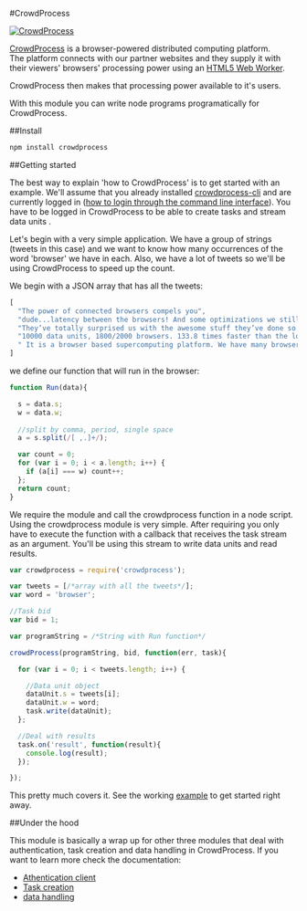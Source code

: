 #CrowdProcess 

[![CrowdProcess](http://crowdprocess.com/img/crowdprocess-logo-symbol.svg)](http://crowdprocess.com/)

[CrowdProcess](http://crowdprocess.com/) is a browser-powered distributed computing platform.  
The platform connects with our partner websites and they supply it with their viewers' browsers' processing power using an [HTML5 Web Worker](https://developer.mozilla.org/en-US/docs/Web/Guide/Performance/Using_web_workers).  

CrowdProcess then makes that processing power available to it's users.

With this module you can write node programs programatically for CrowdProcess.

##Install 

```javascript
npm install crowdprocess
```

##Getting started

The best way to explain 'how to CrowdProcess' is to get started with an example.
We'll assume that you already installed [crowdprocess-cli](https://github.com/CrowdProcess/crp-cli) and are currently logged in ([how to login through the command line interface](https://github.com/CrowdProcess/crp-cli#login)). 
You have to be logged in CrowdProcess to be able to create tasks and stream data units .

Let's begin with a very simple application. We have a group of strings (tweets in this case) and we want to 
know how many  occurrences of the word 'browser' we have in each. Also, we have a lot of tweets so we'll be using 
CrowdProcess to speed up the count. 

We begin with a JSON array that has all the tweets:

```javascript
[
  "The power of connected browsers compels you",
  "dude...latency between the browsers! And some optimizations we still need to do lol",
  "They’ve totally surprised us with the awesome stuff they’ve done so far!",
  "10000 data units, 1800/2000 browsers. 133.8 times faster than the local machine.",
  " It is a browser based supercomputing platform. We have many browsers"
]
```

we define our function that will run in the browser:

```javascript
function Run(data){

  s = data.s;
  w = data.w;
  
  //split by comma, period, single space
  a = s.split(/[ ,.]+/);

  var count = 0;
  for (var i = 0; i < a.length; i++) {
    if (a[i] === w) count++;
  };
  return count;
}
```


We require the module and call the crowdprocess function in a node script. Using the crowdprocess module is very simple. After requiring you only have to execute the function with a callback that receives the task stream as an argument. You'll be using this stream to write data units and read results.

```javascript
var crowdprocess = require('crowdprocess');

var tweets = [/*array with all the tweets*/];
var word = 'browser';

//Task bid
var bid = 1;

var programString = /*String with Run function*/

crowdProcess(programString, bid, function(err, task){

  for (var i = 0; i < tweets.length; i++) {

    //Data unit object
    dataUnit.s = tweets[i];
    dataUnit.w = word;
    task.write(dataUnit);
  }; 

  //Deal with results
  task.on('result', function(result){
    console.log(result);
  });

});
```

This pretty much covers it. See the working [example](https://github.com/CrowdProcess/crpEasyAsPie/blob/master/example/counter.js) to get started right away.

##Under the hood

This module is basically a wrap up for other three modules that deal with authentication, task creation and 
data handling in CrowdProcess. If you want to learn more check the documentation:
* [Athentication client](https://github.com/CrowdProcess/crp-auth-client)
* [Task creation](https://github.com/CrowdProcess/crp-task-client) 
* [data handling](https://github.com/CrowdProcess/crp-task-producer-client)
